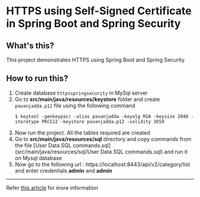 # HTTPS using Self-Signed Certificate in Spring Boot and Spring Security

## What's this?
 This project demonstrates HTTPS using Spring Boot and Spring Security
  
## How to run this?
1. Create database `httpsspringsecurity` in MySql server
2. Go to **src/main/java/resources/keystore** folder and create `pavanjadda.p12` file using the following command
    ```
    $ keytool -genkeypair -alias pavanjadda -keyalg RSA -keysize 2048 -storetype PKCS12 -keystore pavanjadda.p12 -validity 3650
    ```
3. Now run the project. All the tables required are created
4. Go to **src/main/java/resources/sql** directory and copy commands from the file [User Data SQL commands.sql](src/main/java/resources/sql/User Data SQL commands.sql) and run it on Mysql database
5. Now go to the following url : https://localhost:8443/api/v2/category/list and enter credentials **admin** and **admin**

---
Refer [this article](https://www.baeldung.com/spring-boot-https-self-signed-certificate)  for more information
